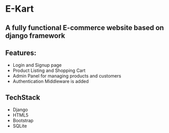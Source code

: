 # E-Kart

## A fully functional E-commerce website based on django framework

## Features:
- Login and Signup page
- Product Listing and Shopping Cart
- Admin Panel for managing products and customers
- Authentication Middleware is added

## TechStack
- Django
- HTML5
- Bootstrap
- SQLite


